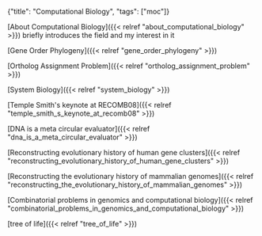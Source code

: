 {"title": "Computational Biology", "tags": ["moc"]}

[About Computational Biology]({{< relref "about_computational_biology" >}}) briefly introduces the field and my interest in it

[Gene Order Phylogeny]({{< relref "gene_order_phylogeny" >}})

[Ortholog Assignment Problem]({{< relref "ortholog_assignment_problem" >}})

[System Biology]({{< relref "system_biology" >}})

[Temple Smith's keynote at RECOMB08]({{< relref "temple_smith_s_keynote_at_recomb08" >}})

[DNA is a meta circular evaluator]({{< relref "dna_is_a_meta_circular_evaluator" >}})

[Reconstructing evolutionary history of human gene clusters]({{< relref "reconstructing_evolutionary_history_of_human_gene_clusters" >}})

[Reconstructing the evolutionary history of mammalian genomes]({{< relref "reconstructing_the_evolutionary_history_of_mammalian_genomes" >}})

[Combinatorial problems in genomics and computational biology]({{< relref "combinatorial_problems_in_genomics_and_computational_biology" >}})

[tree of life]({{< relref "tree_of_life" >}})


